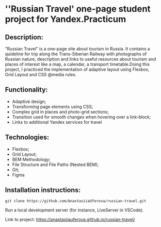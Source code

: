 # ''Russian Travel' one-page student project for Yandex.Practicum

## Description:
"Russian Travel" is a one-page site about tourism in Russia. It contains a quideline for trip along the Trans-Siberian Railway with photographs of Russian nature, description and links to useful resources about tourism and places of interest like a map, a calendar, a transport timetable.Doing this project, I practiced the implementation of adaptive layout using Flexbox, Grid Layout and CSS @media rules.

## Functionality:
* Adaptive design;
* Transforming page elements using CSS;
* Complex grid in places and photo-grid sections;
* Transition used for smooth changes when hovering over a link-block;
* Links to additional Yandex services for travel

## Technologies:
* Flexbox;
* Grid Layout;
* BEM Methodology;
* File Structure and File Paths (Nested BEM);
* Git;
* Figma

## Installation instructions:

```
git clone https://github.com/AnastasiiaUferova/russian-travel.git
```
Run a local development server (for instance, LiveServer in VSCode).

Link to project: https://anastasiiauferova.github.io/russian-travel/ 

